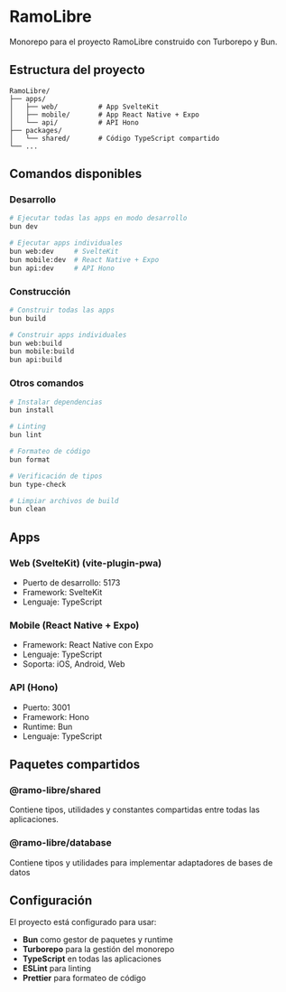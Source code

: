 # RamoLibre

Monorepo para el proyecto RamoLibre construido con Turborepo y Bun.

## Estructura del proyecto

```
RamoLibre/
├── apps/
│   ├── web/          # App SvelteKit
│   ├── mobile/       # App React Native + Expo
│   └── api/          # API Hono
├── packages/
│   └── shared/       # Código TypeScript compartido
└── ...
```

## Comandos disponibles

### Desarrollo

```bash
# Ejecutar todas las apps en modo desarrollo
bun dev

# Ejecutar apps individuales
bun web:dev     # SvelteKit
bun mobile:dev  # React Native + Expo
bun api:dev     # API Hono
```

### Construcción

```bash
# Construir todas las apps
bun build

# Construir apps individuales
bun web:build
bun mobile:build
bun api:build
```

### Otros comandos

```bash
# Instalar dependencias
bun install

# Linting
bun lint

# Formateo de código
bun format

# Verificación de tipos
bun type-check

# Limpiar archivos de build
bun clean
```

## Apps

### Web (SvelteKit) (vite-plugin-pwa)

- Puerto de desarrollo: 5173
- Framework: SvelteKit
- Lenguaje: TypeScript

### Mobile (React Native + Expo)

- Framework: React Native con Expo
- Lenguaje: TypeScript
- Soporta: iOS, Android, Web

### API (Hono)

- Puerto: 3001
- Framework: Hono
- Runtime: Bun
- Lenguaje: TypeScript

## Paquetes compartidos

### @ramo-libre/shared

Contiene tipos, utilidades y constantes compartidas entre todas las aplicaciones.

### @ramo-libre/database

Contiene tipos y utilidades para implementar adaptadores de bases de datos

## Configuración

El proyecto está configurado para usar:

- **Bun** como gestor de paquetes y runtime
- **Turborepo** para la gestión del monorepo
- **TypeScript** en todas las aplicaciones
- **ESLint** para linting
- **Prettier** para formateo de código
